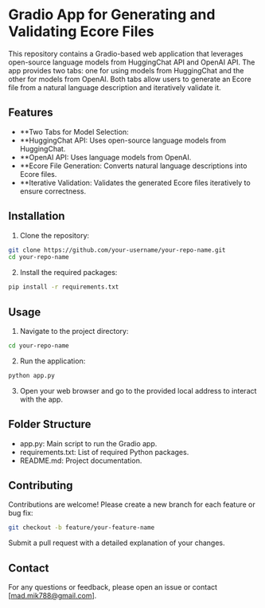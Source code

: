 # Gradio App for Generating and Validating Ecore Files
This repository contains a Gradio-based web application that leverages open-source language models from HuggingChat API and OpenAI API. The app provides two tabs: one for using models from HuggingChat and the other for models from OpenAI. Both tabs allow users to generate an Ecore file from a natural language description and iteratively validate it.

## Features
- **Two Tabs for Model Selection:
 - **HuggingChat API: Uses open-source language models from HuggingChat.
 - **OpenAI API: Uses language models from OpenAI.
- **Ecore File Generation: Converts natural language descriptions into Ecore files.
- **Iterative Validation: Validates the generated Ecore files iteratively to ensure correctness.
## Installation
1. Clone the repository:

```bash
git clone https://github.com/your-username/your-repo-name.git
cd your-repo-name
```
2.  Install the required packages:

```bash
pip install -r requirements.txt
```
## Usage

1. Navigate to the project directory:

```bash
cd your-repo-name
```
2. Run the application:

```bash
python app.py
```
3. Open your web browser and go to the provided local address to interact with the app.

## Folder Structure
- app.py: Main script to run the Gradio app.
- requirements.txt: List of required Python packages.
- README.md: Project documentation.

## Contributing
Contributions are welcome! Please create a new branch for each feature or bug fix:

```bash
git checkout -b feature/your-feature-name
```
Submit a pull request with a detailed explanation of your changes.



## Contact
For any questions or feedback, please open an issue or contact [mad.mik788@gmail.com].


